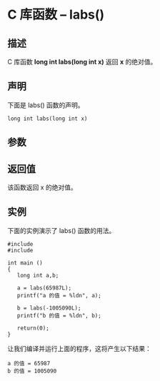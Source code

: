 # C 库函数 – labs()


## 描述

C 库函数 **long int labs(long int x)** 返回 **x** 的绝对值。

## 声明

下面是 labs() 函数的声明。

    long int labs(long int x)

## 参数

## 返回值

该函数返回 x 的绝对值。

## 实例

下面的实例演示了 labs() 函数的用法。

    #include 
    #include 

    int main ()
    {
       long int a,b;

       a = labs(65987L);
       printf("a 的值 = %ldn", a);

       b = labs(-1005090L);
       printf("b 的值 = %ldn", b);

       return(0);
    }

让我们编译并运行上面的程序，这将产生以下结果：

    a 的值 = 65987
    b 的值 = 1005090